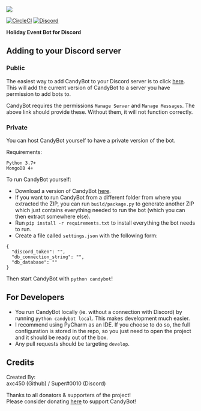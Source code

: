 <img src="https://i.imgur.com/MLNSv7V.png">

[![CircleCI](https://circleci.com/gh/axc450/CandyBot/tree/master.svg?style=svg)](https://circleci.com/gh/axc450/CandyBot/tree/master)
[![Discord](https://discordapp.com/api/guilds/302508083861520384/widget.png?style=shield)](https://discord.gg/4a6m5Kq)

**Holiday Event Bot for Discord**

## Adding to your Discord server

### Public

The easiest way to add CandyBot to your Discord server is to click [here](https://discordapp.com/api/oauth2/authorize?client_id=409047597572030484&permissions=8224&scope=bot). This will add the current version of CandyBot to a server you have permission to add bots to.

CandyBot requires the permissions `Manage Server` and `Manage Messages`. The above link should provide these. Without them, it will not function correctly.

### Private

You can host CandyBot yourself to have a private version of the bot. 

Requirements:
```
Python 3.7+
MongoDB 4+
```

To run CandyBot yourself:

- Download a version of CandyBot [here](https://github.com/axc450/CandyBot/releases).
- If you want to run CandyBot from a different folder from where you extracted the ZIP, you can run `build/package.py` to generate another ZIP which just contains everything needed to run the bot (which you can then extract somewhere else).
- Run `pip install -r requirements.txt` to install everything the bot needs to run.
- Create a file called `settings.json` with the following form:
```
{
  "discord_token": "",
  "db_connection_string": "",
  "db_database": ""
}
```
Then start CandyBot with `python candybot`!

## For Developers

- You run CandyBot locally (ie. without a connection with Discord) by running `python candybot local`. This makes development much easier.  
- I recommend using PyCharm as an IDE. If you choose to do so, the full configuration is stored in the repo, so you just need to open the project and it should be ready out of the box.
- Any pull requests should be targeting `develop`.


## Credits

Created By:  
axc450 (Github) / Super#0010 (Discord)

Thanks to all donators & supporters of the project!  
Please consider donating [here](https://www.paypal.com/cgi-bin/webscr?cmd=_s-xclick&hosted_button_id=4MA3ZWKYSYNB6) to support CandyBot!
